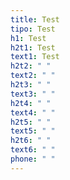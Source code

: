 ```yaml
---
title: Test
tipo: Test
h1: Test
h2t1: Test
text1: Test
h2t2: " "
text2: " "
h2t3: " "
text3: " "
h2t4: " "
text4: " "
h2t5: " "
text5: " "
h2t6: " "
text6: " "
phone: " "
---
```

